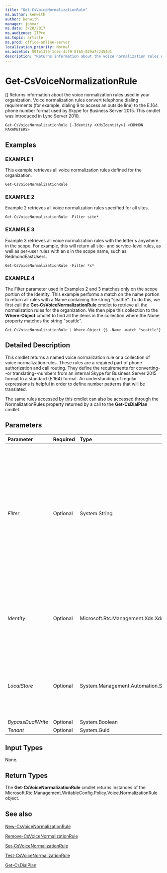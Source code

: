 ```yaml
---
title: "Get-CsVoiceNormalizationRule"
ms.author: kenwith
author: kenwith
manager: johmar
ms.date: 3/28/2017
ms.audience: ITPro
ms.topic: article
ms.prod: office-online-server
localization_priority: Normal
ms.assetid: 59fe1370-1cec-4cf9-8f65-029a7c2454d1
description: "Returns information about the voice normalization rules used in your organization. Voice normalization rules convert telephone dialing requirements (for example, dialing 9 to access an outside line) to the E.164 phone number format used by Skype for Business Server 2015. This cmdlet was introduced in Lync Server 2010."
---
```


# Get-CsVoiceNormalizationRule
[]
Returns information about the voice normalization rules used in your organization. Voice normalization rules convert telephone dialing requirements (for example, dialing 9 to access an outside line) to the E.164 phone number format used by Skype for Business Server 2015. This cmdlet was introduced in Lync Server 2010.
  
```
Get-CsVoiceNormalizationRule [-Identity <XdsIdentity>] <COMMON PARAMETERS>

```

## Examples

### EXAMPLE 1

This example retrieves all voice normalization rules defined for the organization.
  
```
Get-CsVoiceNormalizationRule
```

### EXAMPLE 2

Example 2 retrieves all voice normalization rules specified for all sites. 
  
```
Get-CsVoiceNormalizationRule -Filter site*
```

### EXAMPLE 3

Example 3 retrieves all voice normalization rules with the letter s anywhere in the scope. For example, this will return all site- and service-level rules, as well as per-user rules with an s in the scope name, such as RedmondEastUsers.
  
```
Get-CsVoiceNormalizationRule -Filter *s*
```

### EXAMPLE 4

The Filter parameter used in Examples 2 and 3 matches only on the scope portion of the Identity. This example performs a match on the name portion to return all rules with a Name containing the string "seattle". To do this, we first call the **Get-CsVoiceNormalizationRule** cmdlet to retrieve all the normalization rules for the organization. We then pipe this collection to the **Where-Object** cmdlet to find all the items in the collection where the Name property matches the string "seattle".
  
```
Get-CsVoiceNormalizationRule | Where-Object {$_.Name -match "seattle"}
```

## Detailed Description

This cmdlet returns a named voice normalization rule or a collection of voice normalization rules. These rules are a required part of phone authorization and call routing. They define the requirements for converting--or translating--numbers from an internal Skype for Business Server 2015 format to a standard (E.164) format. An understanding of regular expressions is helpful in order to define number patterns that will be translated.
  
The same rules accessed by this cmdlet can also be accessed through the NormalizationRules property returned by a call to the **Get-CsDialPlan** cmdlet.
  
## Parameters

|**Parameter**|**Required**|**Type**|**Description**|
|:-----|:-----|:-----|:-----|
| _Filter_ <br/> |Optional  <br/> |System.String  <br/> |Uses wildcard strings to return a collection of normalization rules based on Identity. Note that Filter works only on the scope portion of the Identity, not on the name. For example, the filter value \*lob\* will return all rules at the global scope (scopes that contain the letters lob), but not a rule with the identity site:Redmond/lobby, where lob is only in the name portion of the identity, not the scope.  <br/> |
| _Identity_ <br/> |Optional  <br/> |Microsoft.Rtc.Management.Xds.XdsIdentity  <br/> |A unique identifier for the rule. If a value is specified for this parameter, it must be in the format scope/name; for example, site:Redmond/Rule1, where site:Redmond is the scope and Rule1 is the name.  <br/> |
| _LocalStore_ <br/> |Optional  <br/> |System.Management.Automation.SwitchParameter  <br/> |Retrieves the voice normalization rule from the local replica of the Central Management store, rather than the Central Management store itself.  <br/> |
| _BypassDualWrite_ <br/> |Optional  <br/> |System.Boolean  <br/> |PARAMVALUE: $true | $false  <br/> |
| _Tenant_ <br/> |Optional  <br/> |System.Guid  <br/> |PARAMVALUE: Guid  <br/> |
   
## Input Types

None.
  
## Return Types

The **Get-CsVoiceNormalizationRule** cmdlet returns instances of the Microsoft.Rtc.Management.WritableConfig.Policy.Voice.NormalizationRule object.
  
## See also

#### 

[New-CsVoiceNormalizationRule](new-csvoicenormalizationrule.md)
  
[Remove-CsVoiceNormalizationRule](remove-csvoicenormalizationrule.md)
  
[Set-CsVoiceNormalizationRule](set-csvoicenormalizationrule.md)
  
[Test-CsVoiceNormalizationRule](test-csvoicenormalizationrule.md)
  
[Get-CsDialPlan](get-csdialplan.md)


